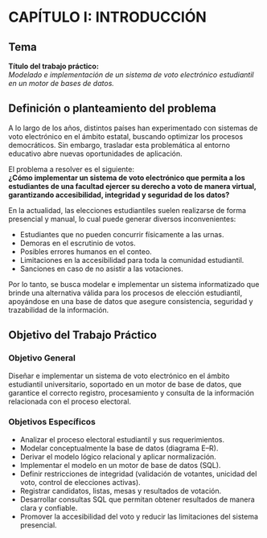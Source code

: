 # CAPÍTULO I: INTRODUCCIÓN

## Tema

**Título del trabajo práctico:**  
*Modelado e implementación de un sistema de voto electrónico estudiantil en un motor de bases de datos.*

## Definición o planteamiento del problema

A lo largo de los años, distintos países han experimentado con sistemas de voto electrónico en el ámbito estatal, buscando optimizar los procesos democráticos. Sin embargo, trasladar esta problemática al entorno educativo abre nuevas oportunidades de aplicación.

El problema a resolver es el siguiente:  
**¿Cómo implementar un sistema de voto electrónico que permita a los estudiantes de una facultad ejercer su derecho a voto de manera virtual, garantizando accesibilidad, integridad y seguridad de los datos?**

En la actualidad, las elecciones estudiantiles suelen realizarse de forma presencial y manual, lo cual puede generar diversos inconvenientes:

- Estudiantes que no pueden concurrir físicamente a las urnas.  
- Demoras en el escrutinio de votos.  
- Posibles errores humanos en el conteo.  
- Limitaciones en la accesibilidad para toda la comunidad estudiantil.  
- Sanciones en caso de no asistir a las votaciones.  

Por lo tanto, se busca modelar e implementar un sistema informatizado que brinde una alternativa válida para los procesos de elección estudiantil, apoyándose en una base de datos que asegure consistencia, seguridad y trazabilidad de la información.


## Objetivo del Trabajo Práctico

### Objetivo General
Diseñar e implementar un sistema de voto electrónico en el ámbito estudiantil universitario, soportado en un motor de base de datos, que garantice el correcto registro, procesamiento y consulta de la información relacionada con el proceso electoral.

### Objetivos Específicos
- Analizar el proceso electoral estudiantil y sus requerimientos.  
- Modelar conceptualmente la base de datos (diagrama E–R).  
- Derivar el modelo lógico relacional y aplicar normalización.  
- Implementar el modelo en un motor de base de datos (SQL).  
- Definir restricciones de integridad (validación de votantes, unicidad del voto, control de elecciones activas).  
- Registrar candidatos, listas, mesas y resultados de votación.  
- Desarrollar consultas SQL que permitan obtener resultados de manera clara y confiable.  
- Promover la accesibilidad del voto y reducir las limitaciones del sistema presencial.  



